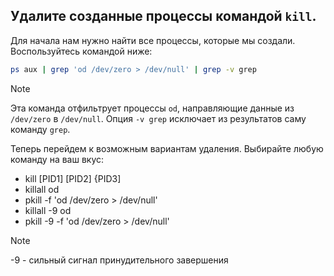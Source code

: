 ## Удалите созданные процессы командой `kill`.

Для начала нам нужно найти все процессы, которые мы создали. Воспользуйтесь командой ниже: 

```bash
ps aux | grep 'od /dev/zero > /dev/null' | grep -v grep
```

> [!NOTE]
> Эта команда отфильтрует процессы `od`, направляющие данные из `/dev/zero` в `/dev/null`.
> Опция `-v grep` исключает из результатов саму команду `grep`.

Теперь перейдем к возможным вариантам удаления. Выбирайте любую команду на ваш вкус: 

- kill [PID1] [PID2] {PID3]
- killall od
- pkill -f 'od /dev/zero > /dev/null'
- killall -9 od
- pkill -9 -f 'od /dev/zero > /dev/null'

> [!NOTE]
> -9 - сильный сигнал принудительного завершения
